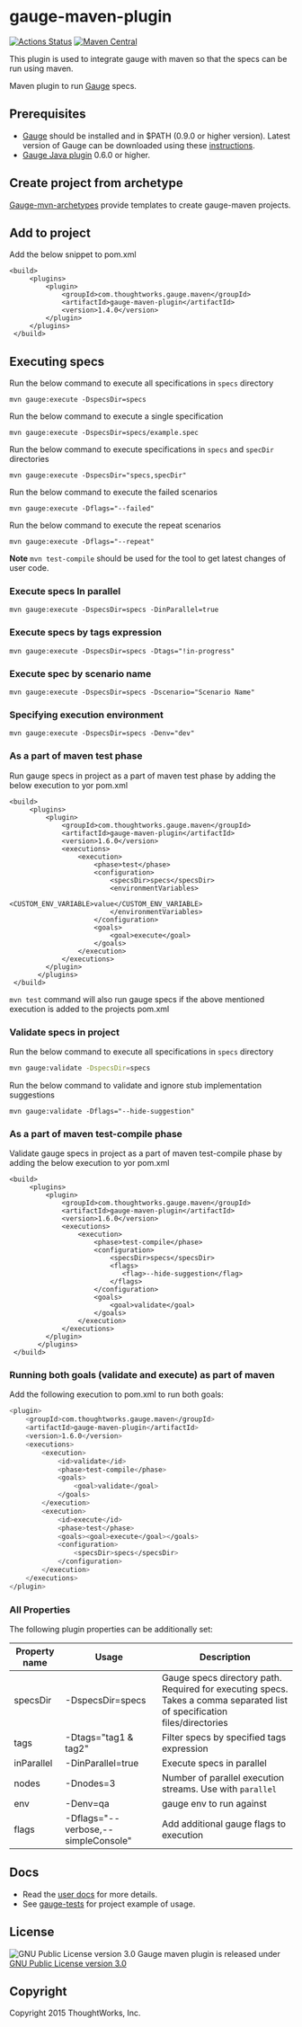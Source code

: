 # gauge-maven-plugin

[![Actions Status](https://github.com/getgauge/gauge-maven-plugin/workflows/Build/badge.svg)](https://github.com/getgauge/gauge-maven-plugin/actions)
[![Maven Central](https://img.shields.io/maven-central/v/com.thoughtworks.gauge.maven/gauge-maven-plugin.svg?maxAge=300)](http://search.maven.org/#search|ga|1|g:"com.thoughtworks.gauge.maven")

This plugin is used to integrate gauge with maven so that the specs can be run using maven.

Maven plugin to run [Gauge](https://gauge.org/) specs.

## Prerequisites

* [Gauge](https://gauge.org/) should be installed and in $PATH (0.9.0 or higher version). Latest version of Gauge can be downloaded using these [instructions](https://docs.gauge.org/getting_started/installing-gauge.html).
* [Gauge Java plugin](https://github.com/getgauge/gauge-java) 0.6.0 or higher.

## Create project from archetype

[Gauge-mvn-archetypes](https://github.com/getgauge/gauge-mvn-archetypes) provide templates to create gauge-maven projects.

## Add to project

Add the below snippet to pom.xml

```
<build>
     <plugins>
         <plugin>
             <groupId>com.thoughtworks.gauge.maven</groupId>
             <artifactId>gauge-maven-plugin</artifactId>
             <version>1.4.0</version>
         </plugin>
     </plugins>
 </build>
```

## Executing specs

Run the below command to execute all specifications in `specs` directory

```
mvn gauge:execute -DspecsDir=specs
```

Run the below command to execute a single specification

```
mvn gauge:execute -DspecsDir=specs/example.spec
```

Run the below command to execute specifications in `specs` and `specDir` directories

```
mvn gauge:execute -DspecsDir="specs,specDir"
```

Run the below command to execute the failed scenarios

```
mvn gauge:execute -Dflags="--failed"
```

Run the below command to execute the repeat scenarios

```
mvn gauge:execute -Dflags="--repeat"
```

**Note**
`mvn test-compile` should be used for the tool to get latest changes of user code.

### Execute specs In parallel

```
mvn gauge:execute -DspecsDir=specs -DinParallel=true
```

### Execute specs by tags expression

```
mvn gauge:execute -DspecsDir=specs -Dtags="!in-progress"
```

### Execute spec by scenario name

```
mvn gauge:execute -DspecsDir=specs -Dscenario="Scenario Name"
```

### Specifying execution environment

```
mvn gauge:execute -DspecsDir=specs -Denv="dev"
```

### As a part of maven test phase

Run gauge specs in project as a part of maven test phase by adding the below execution to yor pom.xml

```
<build>
     <plugins>
         <plugin>
             <groupId>com.thoughtworks.gauge.maven</groupId>
             <artifactId>gauge-maven-plugin</artifactId>
             <version>1.6.0</version>
             <executions>
                 <execution>
                     <phase>test</phase>
                     <configuration>
                         <specsDir>specs</specsDir>
                         <environmentVariables>
                            <CUSTOM_ENV_VARIABLE>value</CUSTOM_ENV_VARIABLE>
                         </environmentVariables>
                     </configuration>
                     <goals>
                         <goal>execute</goal>
                     </goals>
                 </execution>
             </executions>
         </plugin>
       </plugins>
 </build>
```

`mvn test` command will also run gauge specs if the above mentioned execution is added to the projects pom.xml

### Validate specs in project

Run the below command to execute all specifications in `specs` directory

```bash
mvn gauge:validate -DspecsDir=specs
```

Run the below command to validate and ignore stub implementation suggestions

```
mvn gauge:validate -Dflags="--hide-suggestion"
```

### As a part of maven test-compile phase

Validate gauge specs in project as a part of maven test-compile phase by adding the below execution to yor pom.xml

```
<build>
     <plugins>
         <plugin>
             <groupId>com.thoughtworks.gauge.maven</groupId>
             <artifactId>gauge-maven-plugin</artifactId>
             <version>1.6.0</version>
             <executions>
                 <execution>
                     <phase>test-compile</phase>
                     <configuration>
                         <specsDir>specs</specsDir>
                         <flags>
                            <flag>--hide-suggestion</flag>
                         </flags>
                     </configuration>
                     <goals>
                         <goal>validate</goal>
                     </goals>
                 </execution>
             </executions>
         </plugin>
       </plugins>
 </build>
```

### Running both goals (validate and execute) as part of maven

Add the following execution to pom.xml to run both goals:

```bash
<plugin>
    <groupId>com.thoughtworks.gauge.maven</groupId>
    <artifactId>gauge-maven-plugin</artifactId>
    <version>1.6.0</version>
    <executions>
        <execution>
            <id>validate</id>
            <phase>test-compile</phase>
            <goals>
                <goal>validate</goal>
            </goals>
        </execution>
        <execution>
            <id>execute</id>
            <phase>test</phase>
            <goals><goal>execute</goal></goals>
            <configuration>
                <specsDir>specs</specsDir>
            </configuration>
        </execution>
    </executions>
</plugin>
```

### All Properties

The following plugin properties can be additionally set:

|Property name|Usage|Description|
|-------------|-----|-----------|
|specsDir| -DspecsDir=specs | Gauge specs directory path. Required for executing specs. Takes a comma separated list of specification files/directories|
|tags    | -Dtags="tag1 & tag2" |Filter specs by specified tags expression|
|inParallel| -DinParallel=true | Execute specs in parallel|
|nodes    | -Dnodes=3 | Number of parallel execution streams. Use with `parallel`|
|env      | -Denv=qa  | gauge env to run against  |
|flags| -Dflags="--verbose,--simpleConsole" | Add additional gauge flags to execution|

## Docs

* Read the [user docs](https://docs.gauge.org/configuration.html#maven) for more details.
* See [gauge-tests](https://github.com/getgauge/gauge-tests) for project example of usage.

## License

![GNU Public License version 3.0](http://www.gnu.org/graphics/gplv3-127x51.png)
Gauge maven plugin is released under [GNU Public License version 3.0](http://www.gnu.org/licenses/gpl-3.0.txt)

## Copyright

Copyright 2015 ThoughtWorks, Inc.
